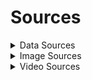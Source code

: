 # Sources

<details>
<summary>Data Sources</summary>

### Data Sources

- Satellites: manually collected from different sites (see sat_source attribute)
- Launchers: [SpaceDevs LL2 API](https://thespacedevs.com/llapi) (lauchpad_url, country, website added manually, added missing descriptions, changed logos, added imaginary launch cost where launch cost was missing)
</details>


<details>
<summary>Image Sources</summary>

### Image Sources

- /images/satellites: see im_source, im_org_url in satellites.js
- /images/customers: [Exolaunch Website](https://exolaunch.com/)
- /images/backgrounds: 

| Image                                                                                | Credit                               | URL                                                                                                                                              |
|--------------------------------------------------------------------------------------|--------------------------------------|--------------------------------------------------------------------------------------------------------------------------------------------------|
| [Ariane 5 Launch](./app/assets/images/backgrounds/ariane-5-liftoff.jpg)              | ESA                                  | [URL](https://www.esa.int/Enabling_Support/Space_Transportation/Ariane/Ariane_5_launches_pioneering_reprogrammable_telecommunications_satellite) |
| [Cubesats in Space](./app/assets/images/backgrounds/cubesat-animations.webp)         | astronomy.com crediting ESA/Medialab | [URL](https://www.astronomy.com/space-exploration/a-cheaper-way-to-stock-up-in-space/)                                                           |
| [Cubesats in Space](./app/assets/images/backgrounds/cubesat-deploy.jpg)              | NASA JPL                             | [URL](https://www.jpl.nasa.gov/topics/cubesats)                                                                                                  |
| [Cubesats in Space](./app/assets/images/backgrounds/cubesats-in-space.jpg)            | Nanoracks                            | [URL](https://nanoracks.com/nanoracks-ninth-cubesat-deployment-mission-from-the-cygnus/)                                                         |
| [Electron Launch](./app/assets/images/backgrounds/electron-launch.jpg)               | CNN                                  | [URL](https://edition.cnn.com/2023/01/25/world/rocket-lab-us-launch-virginia-scn/index.html)                                                     |
| [Falcon 9 Launch during day](./app/assets/images/backgrounds/f9_liftoff_day1.jpg)    | usatoday.com                         | [URL](https://eu.usatoday.com/picture-gallery/news/nation/2017/02/19/spacex-falcon-9-rocket-launches-from-cape-canaveral/98131386/)              |
| [Falcon 9 Launch during night](./app/assets/images/backgrounds/falcon-9-liftoff.jpg) | floridatoday.com                     | [URL](https://eu.floridatoday.com/story/tech/science/space/2018/09/07/why-all-late-night-launches-spacex-set-continue-streak-sunday/1221064002/) |
| [Falcon Heavy Launch](./app/assets/images/backgrounds/fh-liftoff.jpg)                | REUTERS/Thom Baur                    | [URL](https://www.reuters.com/article/idUSKBN1FP1E5/)                                                                                            |
| [Firefly Alpha Launch](./app/assets/images/backgrounds/firefly-launch.jpeg)          | Firefly Aerospace                    | [URL](https://fireflyspace.com/news/firefly-aerospace-successfully-launches-victus-nox-with-24-hour-notice/)                                     |
| [PSLV Launch](./app/assets/images/backgrounds/pslv-launch.jpg)                       | space.com                            | [URL](https://www.space.com/39423-india-pslv-rocket-launches-cartosat-2-satellite-photos.html)                                                   |

</details>


<details>
<summary>Video Sources</summary>

### Image Sources

- 'bg_thankyou_video' - [SpaceFlight Now](https://www.youtube.com/@SpaceflightNowVideo) Youtube Video - ['4K launch replay: SpaceX Falcon 9 rocket launches Northrop Grumman's Cygnus to the ISS'](https://www.youtube.com/watch?v=RFRRyBulwR8)
- 'shop_earth_video' - [Pexels](https://www.pexels.com/video/the-sun-illuminating-earth-s-surface-1851190/)

</details>
